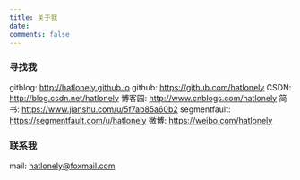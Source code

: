 ```yaml
---
title: 关于我
date:
comments: false
---
```


### 寻找我

gitblog: <http://hatlonely.github.io>
github: <https://github.com/hatlonely>
CSDN: <http://blog.csdn.net/hatlonely>
博客园: <http://www.cnblogs.com/hatlonely>
简书: <https://www.jianshu.com/u/5f7ab85a60b2>
segmentfault: <https://segmentfault.com/u/hatlonely>
微博: <https://weibo.com/hatlonely>

### 联系我

mail: <hatlonely@foxmail.com>

